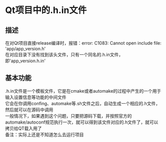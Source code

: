 # Qt项目中的.h.in文件

## 描述
在对Qt项目直接release编译时，报错：error: C1083: Cannot open include file: 'app/app_version.h'  
在对应目录下没有找到该头文件，只有一个同名的.h.in文件，即'app_version.h.in'  

## 基本功能
.h.in文件是一个模板文件，它是在cmake或者automake的过程中产生的一个用于输入设置信息等功能的中间文件  
它会在你调用confing、automake等.sh文件之后，自动生成一个相应的.h文件，然后就可以在源码中调用  
一般情况下，如果遇到这个问题，只要把源码下载，并按照官方的automake/autoconf规范执行一次，就可以得到该文件对应的.h文件了，就可以拷贝给QT载入用了  
备注：实际上还是不知道怎么去运行项目  

